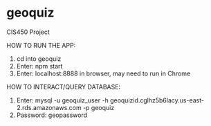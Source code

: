 # geoquiz
CIS450 Project

HOW TO RUN THE APP:

1) cd into geoquiz
2) Enter: npm start
3) Enter: localhost:8888 in browser, may need to run in Chrome

HOW TO INTERACT/QUERY DATABASE:

1) Enter: mysql -u geoquiz_user -h geoquizid.cglhz5b6lacy.us-east-2.rds.amazonaws.com -p geoquiz
2) Password: geopassword
